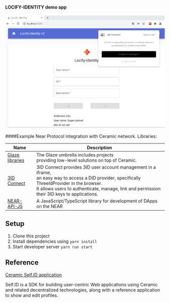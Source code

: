 #### LOCIFY-IDENTITY demo app
![NEAR Ceramic Integration Image](./locify-identity.png)

####Example Near Protocol integration with Ceramic network. 
Libraries:

| Name                                                                        | Description                                                                                                                                                                                                                                              | 
|-----------------------------------------------------------------------------|----------------------------------------------------------------------------------------------------------------------------------------------------------------------------------------------------------------------------------------------------------|
| [Glaze libraries](https://developers.ceramic.network/tools/glaze/overview/) | The Glaze umbrella includes projects <br/>providing low-level solutions on top of Ceramic.                                                                                                                                                               |
| [3ID Connect](https://github.com/ceramicstudio/3id-connect)                 | 3ID Connect provides 3ID user account management in a iframe, <br/> an easy way to access a DID provider, specifically ThreeIdProvider in the browser.<br/> It allows users to authenticate, manage, link and permission their 3ID keys to applications. |
| [NEAR-API-JS](https://github.com/near/near-api-js)                          | A JavaScript/TypeScript library for development of DApps on the NEAR                                                                                                                                                                                     |

## Setup

1. Clone this project
2. Install dependencies using `yarn install`
3. Start developer server `yarn run start`

## Reference
[Ceramic Self.ID application](https://developers.ceramic.network/tools/self-id/overview/#sdk)

Self.ID is a SDK for building user-centric Web applications using Ceramic and related decentralized technologies, along with a reference application to show and edit profiles.

